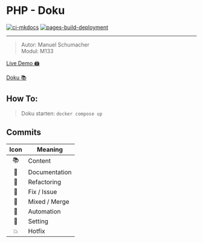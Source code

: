# PHP - Doku

[![ci-mkdocs](https://github.com/bztfinformatik/lernportfolio-21r8390-php/actions/workflows/ci-mkdocs.yml/badge.svg)](https://github.com/bztfinformatik/lernportfolio-21r8390-php/actions/workflows/ci-mkdocs.yml)
[![pages-build-deployment](https://github.com/bztfinformatik/lernportfolio-21r8390-php/actions/workflows/pages/pages-build-deployment/badge.svg)](https://github.com/bztfinformatik/lernportfolio-21r8390-php/actions/workflows/pages/pages-build-deployment)

---

> Autor: Manuel Schumacher <br>
> Modul: M133

[Live Demo 🖨]()

[Doku 📚](https://bztfinformatik.github.io/lernportfolio-21r8390-php/)

## How To:

> Doku starten: `docker compose up`

## Commits

| Icon | Meaning       |
| :--: | ------------- |
|  📚  | Content       |
|  💬  | Documentation |
|  🦄  | Refactoring   |
|  🤡  | Fix / Issue   |
|  🥞  | Mixed / Merge |
|  👷  | Automation    |
|  📝  | Setting       |
|  💥  | Hotfix        |
